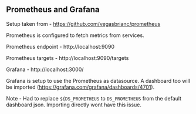 ## Prometheus and Grafana

Setup taken from - https://github.com/vegasbrianc/prometheus

Prometheus is configured to fetch metrics from services.

Prometheus endpoint - http://localhost:9090

Prometheus targets - http://localhost:9090/targets

Grafana - http://localhost:3000/

Grafana is setup to use the Prometheus as datasource. A dashboard too will be 
imported (https://grafana.com/grafana/dashboards/4701).

Note - Had to replace `${DS_PROMETHEUS` to `DS_PROMETHEUS` from the default dashboard json. 
Importing directly wont have this issue.
